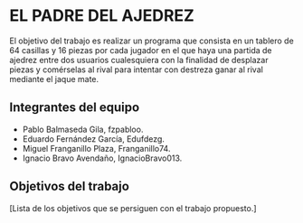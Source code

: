 # EL PADRE DEL AJEDREZ
El objetivo del trabajo es realizar un programa que consista en un tablero de 64 casillas y 16 piezas por cada jugador en el que haya una partida de ajedrez entre dos usuarios cualesquiera con la finalidad de desplazar piezas y comérselas al rival para intentar con destreza ganar al rival mediante el jaque mate.

## Integrantes del equipo

- Pablo Balmaseda Gila, fzpabloo.
- Eduardo Fernández García, Edufdezg.
- Miguel Franganillo Plaza, Franganillo74.
- Ignacio Bravo Avendaño, IgnacioBravo013.

## Objetivos del trabajo

[Lista de los objetivos que se persiguen con el trabajo propuesto.]

